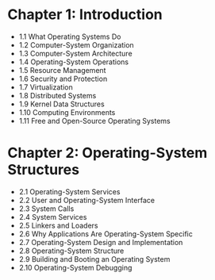 # Chapter 1: Introduction

- 1.1 What Operating Systems Do
- 1.2 Computer-System Organization
- 1.3 Computer-System Architecture
- 1.4 Operating-System Operations
- 1.5 Resource Management
- 1.6 Security and Protection
- 1.7 Virtualization
- 1.8 Distributed Systems
- 1.9 Kernel Data Structures
- 1.10 Computing Environments
- 1.11 Free and Open-Source Operating Systems


# Chapter 2: Operating-System Structures

- 2.1 Operating-System Services
- 2.2 User and Operating-System Interface
- 2.3 System Calls
- 2.4 System Services
- 2.5 Linkers and Loaders
- 2.6 Why Applications Are Operating-System Specific
- 2.7 Operating-System Design and Implementation
- 2.8 Operating-System Structure
- 2.9 Building and Booting an Operating System
- 2.10 Operating-System Debugging


